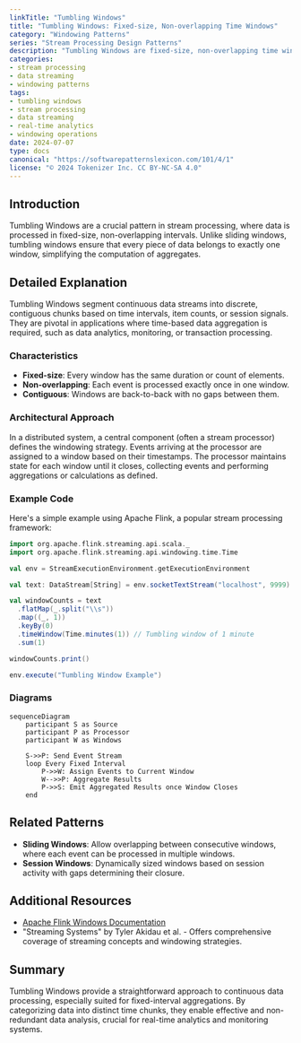 ```yaml
---
linkTitle: "Tumbling Windows"
title: "Tumbling Windows: Fixed-size, Non-overlapping Time Windows"
category: "Windowing Patterns"
series: "Stream Processing Design Patterns"
description: "Tumbling Windows are fixed-size, non-overlapping time windows that facilitate discrete chunk processing of streaming data."
categories:
- stream processing
- data streaming
- windowing patterns
tags:
- tumbling windows
- stream processing
- data streaming
- real-time analytics
- windowing operations
date: 2024-07-07
type: docs
canonical: "https://softwarepatternslexicon.com/101/4/1"
license: "© 2024 Tokenizer Inc. CC BY-NC-SA 4.0"
---
```



## Introduction
Tumbling Windows are a crucial pattern in stream processing, where data is processed in fixed-size, non-overlapping intervals. Unlike sliding windows, tumbling windows ensure that every piece of data belongs to exactly one window, simplifying the computation of aggregates.

## Detailed Explanation
Tumbling Windows segment continuous data streams into discrete, contiguous chunks based on time intervals, item counts, or session signals. They are pivotal in applications where time-based data aggregation is required, such as data analytics, monitoring, or transaction processing.

### Characteristics
- **Fixed-size**: Every window has the same duration or count of elements.
- **Non-overlapping**: Each event is processed exactly once in one window.
- **Contiguous**: Windows are back-to-back with no gaps between them.
  
### Architectural Approach
In a distributed system, a central component (often a stream processor) defines the windowing strategy. Events arriving at the processor are assigned to a window based on their timestamps. The processor maintains state for each window until it closes, collecting events and performing aggregations or calculations as defined.

### Example Code

Here's a simple example using Apache Flink, a popular stream processing framework:

```scala
import org.apache.flink.streaming.api.scala._
import org.apache.flink.streaming.api.windowing.time.Time

val env = StreamExecutionEnvironment.getExecutionEnvironment

val text: DataStream[String] = env.socketTextStream("localhost", 9999)

val windowCounts = text
  .flatMap(_.split("\\s"))
  .map((_, 1))
  .keyBy(0)
  .timeWindow(Time.minutes(1)) // Tumbling window of 1 minute
  .sum(1)

windowCounts.print()

env.execute("Tumbling Window Example")
```

### Diagrams

```mermaid
sequenceDiagram
    participant S as Source
    participant P as Processor
    participant W as Windows

    S->>P: Send Event Stream
    loop Every Fixed Interval
        P->>W: Assign Events to Current Window
        W-->>P: Aggregate Results
        P->>S: Emit Aggregated Results once Window Closes
    end
```

## Related Patterns
- **Sliding Windows**: Allow overlapping between consecutive windows, where each event can be processed in multiple windows.
- **Session Windows**: Dynamically sized windows based on session activity with gaps determining their closure.

## Additional Resources
- [Apache Flink Windows Documentation](https://ci.apache.org/projects/flink/flink-docs-stable/dev/stream/operators/windows.html)
- "Streaming Systems" by Tyler Akidau et al. - Offers comprehensive coverage of streaming concepts and windowing strategies. 

## Summary
Tumbling Windows provide a straightforward approach to continuous data processing, especially suited for fixed-interval aggregations. By categorizing data into distinct time chunks, they enable effective and non-redundant data analysis, crucial for real-time analytics and monitoring systems.
